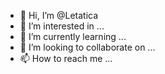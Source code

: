 - 👋 Hi, I’m @Letatica
- 👀 I’m interested in ...
- 🌱 I’m currently learning ...
- 💞️ I’m looking to collaborate on ...
- 📫 How to reach me ...

<!---
Letatica/Letatica is a ✨ special ✨ repository because its `README.md` (this file) appears on your GitHub profile.
You can click the Preview link to take a look at your changes.
--->
